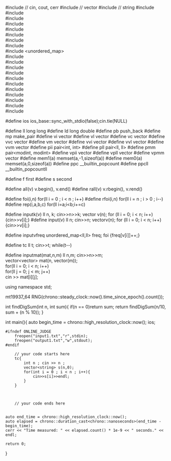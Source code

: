 #include <iostream>       // cin, cout, cerr
#include <vector>         // vector
#include <string>         // string
#include <algorithm>    
#include <cmath>        
#include <climits>      
#include <cfloat>         
#include <cstdlib>        
#include <ctime>          
#include <chrono>         
#include <random>         
#include <unordered_map>  
#include <set>            
#include <map>            
#include <queue>        
#include <stack>         
#include <deque>          
#include <bitset>        
#include <utility>       
#include <functional>    
#include <cstring>        
#include <cassert>        
#include <cstdio>         

#define ios ios_base::sync_with_stdio(false);cin.tie(NULL)

#define ll long long
#define ld long double
#define pb push_back
#define mp make_pair
#define vi vector<int>
#define vl vector<ll>
#define vc vector<char>
#define vvc vector<vc>
#define vm vector<modint>
#define vvi vector<vi>
#define vvl vector<vl>
#define vvm vector<vm>
#define pii pair<int, int>
#define pll pair<ll, ll>
#define pmm pair<modint, modint>
#define vpii vector<pii>
#define vpll vector<pll>
#define vpmm vector<pmm>
#define mem1(a)          memset(a,-1,sizeof(a))
#define mem0(a)          memset(a,0,sizeof(a))
#define ppc              __builtin_popcount
#define ppcll            __builtin_popcountll

#define f first
#define s second

#define all(v) v.begin(), v.end()
#define rall(v) v.rbegin(), v.rend()

#define foi(i,n) for(ll i = 0 ; i < n ; i++)
#define rfoi(i,n) for(ll i = n ; i > 0 ; i--)
#define rep(i,a,b,c) for(ll i=a;i<b;i+=c)

#define inputk(v) ll n, k; cin>>n>>k; vector<ll> v(n); for (ll i = 0; i < n; i++) {cin>>v[i];}
#define input(v) ll n; cin>>n; vector<ll>v(n); for (ll i = 0; i < n; i++) {cin>>v[i];}

#define inputvfreq unordered_map<ll,ll> freq; foi {freq[v[i]]++;}

#define tc ll t; cin>>t; while(t--)

#define inputmat(mat,n,m) ll n,m; cin>>n>>m; \
vector<vector<ll>> mat(n, vector<ll>(m)); \
for(ll i = 0; i < n; i++) \
for(ll j = 0; j < m; j++) \
cin >> mat[i][j];

using namespace std;

mt19937_64 RNG(chrono::steady_clock::now().time_since_epoch().count());

int findDigSum(int n, int sum){
    if(n == 0)return sum;
    return  findDigSum(n/10, sum + (n % 10));
}

int main(){
    auto begin_time = chrono::high_resolution_clock::now();
    ios;

    #ifndef ONLINE_JUDGE
        freopen("input1.txt","r",stdin);
        freopen("output1.txt","w",stdout);
    #endif 

        // your code starts here 
        tc{
            int n ; cin >> n ; 
            vector<string> s(n,0);
            for(int i = 0 ; i < n ; i++){
                cin>>s[i]>>endl;
            }
        }



        // your code ends here 


    auto end_time = chrono::high_resolution_clock::now();
    auto elapsed = chrono::duration_cast<chrono::nanoseconds>(end_time - begin_time);
    cerr << "Time measured: " << elapsed.count() * 1e-9 << " seconds." << endl;

    return 0;
}
